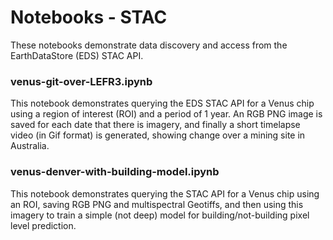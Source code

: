 # Notebooks - STAC

These notebooks demonstrate data discovery and access from the EarthDataStore (EDS) STAC API. 

 ### venus-git-over-LEFR3.ipynb
 This notebook demonstrates querying the EDS STAC API for a Venus chip using a region of interest (ROI) and a period of 1 year. An RGB PNG image is saved for each date that there is imagery, and finally a short timelapse video (in Gif format) is generated, showing change over a mining site in Australia.

 ### venus-denver-with-building-model.ipynb
 This notebook demonstrates querying the STAC API for a Venus chip using an ROI, saving RGB PNG and multispectral Geotiffs, and then using this imagery to train a simple (not deep) model for building/not-building pixel level prediction.


